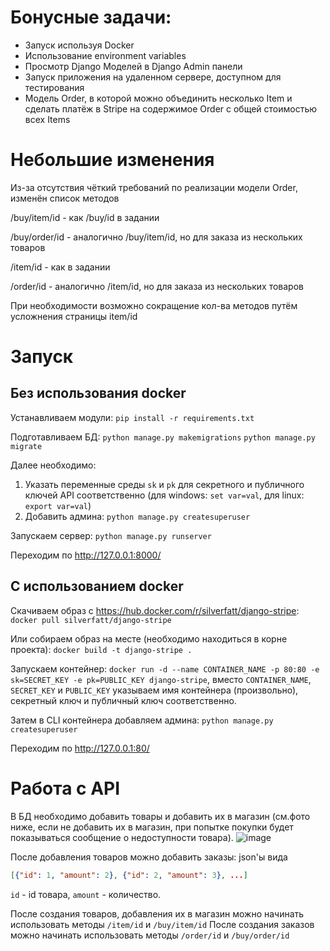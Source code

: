 # Бонусные задачи:
- Запуск используя Docker
- Использование environment variables
- Просмотр Django Моделей в Django Admin панели
- Запуск приложения на удаленном сервере, доступном для тестирования
- Модель Order, в которой можно объединить несколько Item и сделать платёж в Stripe на содержимое Order c общей стоимостью всех Items

# Небольшие изменения

Из-за отсутствия чёткий требований по реализации модели Order, изменён список методов

/buy/item/id - как /buy/id в задании

/buy/order/id - аналогично /buy/item/id, но для заказа из нескольких товаров

/item/id - как в задании

/order/id - аналогично /item/id, но для заказа из нескольких товаров

При необходимости возможно сокращение кол-ва методов путём усложнения страницы item/id

# Запуск

## Без использования docker

Устанавливаем модули: `pip install -r requirements.txt`

Подготавливаем БД: `python manage.py makemigrations` `python manage.py migrate`

Далее необходимо:

1) Указать переменные среды `sk` и `pk` для секретного и публичного ключей API соответственно (для windows: `set var=val`, для linux: `export var=val`)
2) Добавить админа: `python manage.py createsuperuser`

Запускаем сервер: `python manage.py runserver`

Переходим по http://127.0.0.1:8000/

## С использованием docker

Скачиваем образ с https://hub.docker.com/r/silverfatt/django-stripe: `docker pull silverfatt/django-stripe`

Или собираем образ на месте (необходимо находиться в корне проекта): `docker build -t django-stripe .`

Запускаем контейнер: `docker run -d --name CONTAINER_NAME -p 80:80 -e sk=SECRET_KEY -e pk=PUBLIC_KEY django-stripe`, вместо `CONTAINER_NAME`, `SECRET_KEY` и `PUBLIC_KEY` указываем имя контейнера (произвольно), секретный ключ и публичный ключ соответственно.

Затем в CLI контейнера добавляем админа: `python manage.py createsuperuser`

Переходим по http://127.0.0.1:80/

# Работа с API

В БД необходимо добавить товары и добавить их в магазин (см.фото ниже, если не добавить их в магазин, при попытке покупки будет показываться сообщение о недоступности товара). 
![image](https://user-images.githubusercontent.com/90452368/191329990-8004fb16-a2e3-477d-8403-fa99b3d58c2b.png)

После добавления товаров можно добавить заказы: json'ы вида  
```json
[{"id": 1, "amount": 2}, {"id": 2, "amount": 3}, ...]
```
`id` - id товара, `amount` - количество.

После создания товаров, добавления их в магазин можно начинать использовать методы `/item/id` и `/buy/item/id`
После создания заказов можно начинать использовать методы `/order/id` и `/buy/order/id`





